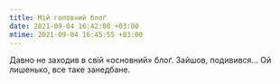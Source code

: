 ```yaml
---
title: Мій головний блоґ
date: 2021-09-04 16:42:08 +03:00
mtime: 2021-09-04 16:45:55 +03:00
---
```


Давно не заходив в свій «основний» блоґ. Зайшов, подивився… Ой лишенько, все таке занедбане.

